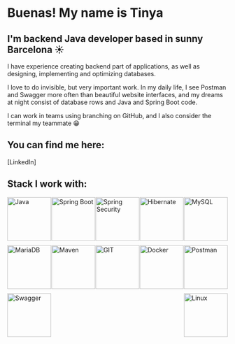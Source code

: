 # Buenas! My name is Tinya
## I'm backend Java developer based in sunny Barcelona ☀️

I have experience creating backend part of applications, as well as designing, implementing and optimizing databases. 

I love to do invisible, but very important work. In my daily life, I see Postman and Swagger more often than beautiful website interfaces, and my dreams at night consist of database rows and Java and Spring Boot code. 

I can work in teams using branching on GitHub, and I also consider the terminal my teammate 😁

## You can find me here:
[LinkedIn]

## Stack I work with:
<div style="display: flex; flex-wrap: wrap; justify-content: space-between;">
  <img src="https://static-00.iconduck.com/assets.00/java-original-wordmark-icon-276x512-bacgskru.png" alt="Java" width="100" style="margin-bottom: 10px;" />
  <img src="https://upload.wikimedia.org/wikipedia/commons/thumb/4/44/Spring_Framework_Logo_2018.svg/1200px-Spring_Framework_Logo_2018.svg.png" alt="Spring Boot" width="100" style="margin-bottom: 10px;" />
  <img src="https://www.dariawan.com/media/images/tech-spring-security.width-400.png" alt="Spring Security" width="100" style="margin-bottom: 10px;" />
  <img src="https://cdn.icon-icons.com/icons2/2699/PNG/512/hibernate_logo_icon_169034.png" alt="Hibernate" width="100" style="margin-bottom: 10px;" />
  <img src="https://upload.wikimedia.org/wikipedia/labs/8/8e/Mysql_logo.png" alt="MySQL" width="100" style="margin-bottom: 10px;" />
  <img src="https://upload.wikimedia.org/wikipedia/commons/thumb/c/ca/MariaDB_colour_logo.svg/2560px-MariaDB_colour_logo.svg.png" alt="MariaDB" width="100" style="margin-bottom: 10px;" />
  <img src="https://res.cloudinary.com/practicaldev/image/fetch/s--1KIy2_Nb--/c_limit%2Cf_auto%2Cfl_progressive%2Cq_auto%2Cw_880/https://cdn-images-1.medium.com/max/2400/1%2AH-IQgGmDCiOcjRsFe7TzdA.png" alt="Maven" width="100" style="margin-bottom: 10px;" />
  <img src="https://git-scm.com/images/logos/downloads/Git-Logo-2Color.png" alt="GIT" width="100" style="margin-bottom: 10px;" />
  <img src="https://1000logos.net/wp-content/uploads/2021/11/Docker-Logo.png" alt="Docker" width="100" style="margin-bottom: 10px;" />
  <img src="https://upload.wikimedia.org/wikipedia/commons/c/c2/Postman_%28software%29.png" alt="Postman" width="100" style="margin-bottom: 10px;" />
  <img src="https://miro.medium.com/v2/resize:fit:818/1*zc-LgogGtr7fFHF9e1M8wA.png" alt="Swagger" width="100" style="margin-bottom: 10px;" />
  <img src="https://www.freeiconspng.com/thumbs/linux-icon/linux-icon-19.png" alt="Linux" width="100" style="margin-bottom: 10px;" />
</div>
